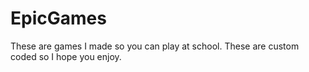 # EpicGames
These are games I made so you can play at school. These are custom coded so I hope you enjoy. 
